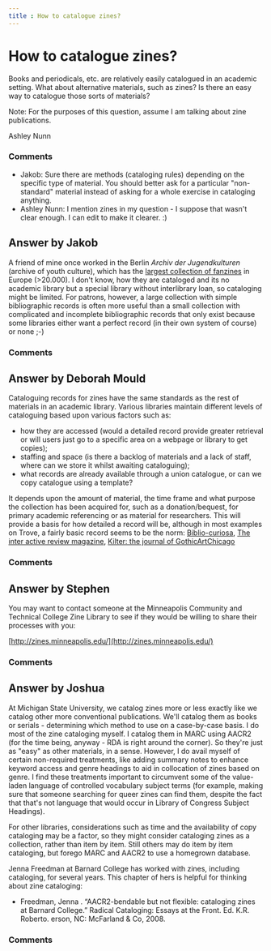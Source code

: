 ```yaml
---
title : How to catalogue zines?
---
```

How to catalogue zines?
=====================
Books and periodicals, etc. are relatively easily catalogued in an
academic setting. What about alternative materials, such as zines? Is
there an easy way to catalogue those sorts of materials?

Note: For the purposes of this question, assume I am talking about zine
publications.

Ashley Nunn

### Comments ###
* Jakob: Sure there are methods (cataloging rules) depending on the specific type
of material. You should better ask for a particular "non-standard"
material instead of asking for a whole exercise in cataloging anything.
* Ashley Nunn: I mention zines in my question - I suppose that wasn't clear enough. I
can edit to make it clearer. :)


Answer by Jakob
----------------
A friend of mine once worked in the Berlin *Archiv der Jugendkulturen*
(archive of youth culture), which has the [largest collection of
fanzines](http://www.jugendkulturen.de/fanzine-bestand.html) in Europe
(\>20.000). I don't know, how they are cataloged and its no academic
library but a special library without interlibrary loan, so cataloging
might be limited. For patrons, however, a large collection with simple
bibliographic records is often more useful than a small collection with
complicated and incomplete bibliographic records that only exist because
some libraries either want a perfect record (in their own system of
course) or none ;-)

### Comments ###

Answer by Deborah Mould
----------------
Cataloguing records for zines have the same standards as the rest of
materials in an academic library. Various libraries maintain different
levels of cataloguing based upon various factors such as:

-   how they are accessed (would a detailed record provide greater
    retrieval or will users just go to a specific area on a webpage or
    library to get copies);
-   staffing and space (is there a backlog of materials and a lack of
    staff, where can we store it whilst awaiting cataloguing);
-   what records are already available through a union catalogue, or can
    we copy catalogue using a template?

It depends upon the amount of material, the time frame and what purpose
the collection has been acquired for, such as a donation/bequest, for
primary academic referencing or as material for researchers. This will
provide a basis for how detailed a record will be, although in most
examples on Trove, a fairly basic record seems to be the norm:
[Biblio-curiosa](http://trove.nla.gov.au/work/152751668?q=biblio-curiosa&c=article&versionId=166473085),
[The inter active review
magazine](http://trove.nla.gov.au/work/28255657?q=inter+active+review+magazine&c=article&versionId=34206901),
[Kilter: the journal of
GothicArtChicago](http://trove.nla.gov.au/work/26281097?q=kilter+gothicartchicago&c=article&versionId=31661415)

### Comments ###

Answer by Stephen
----------------
You may want to contact someone at the Minneapolis Community and
Technical College Zine Library to see if they would be willing to share
their processes with you:

[http://zines.minneapolis.edu/](http://zines.minneapolis.edu/)

### Comments ###

Answer by Joshua
----------------
At Michigan State University, we catalog zines more or less exactly like
we catalog other more conventional publications. We'll catalog them as
books or serials - determining which method to use on a case-by-case
basis. I do most of the zine cataloging myself. I catalog them in MARC
using AACR2 (for the time being, anyway - RDA is right around the
corner). So they're just as "easy" as other materials, in a sense.
However, I do avail myself of certain non-required treatments, like
adding summary notes to enhance keyword access and genre headings to aid
in collocation of zines based on genre. I find these treatments
important to circumvent some of the value-laden language of controlled
vocabulary subject terms (for example, making sure that someone
searching for queer zines can find them, despite the fact that that's
not language that would occur in Library of Congress Subject Headings).

For other libraries, considerations such as time and the availability of
copy cataloging may be a factor, so they might consider cataloging zines
as a collection, rather than item by item. Still others may do item by
item cataloging, but forego MARC and AACR2 to use a homegrown database.

Jenna Freedman at Barnard College has worked with zines, including
cataloging, for several years. This chapter of hers is helpful for
thinking about zine cataloging:

-   Freedman, Jenna . “AACR2-bendable but not flexible: cataloging zines
    at Barnard College.” Radical Cataloging: Essays at the Front. Ed.
    K.R. Roberto. erson, NC: McFarland & Co, 2008.


### Comments ###

